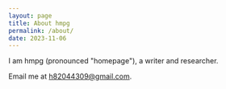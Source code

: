 ```yaml
---
layout: page
title: About hmpg
permalink: /about/
date: 2023-11-06
---
```


I am hmpg (pronounced "homepage"), a writer and researcher.

Email me at <a href="mailto:h82044309@gmail.com">h82044309@gmail.com</a>.
